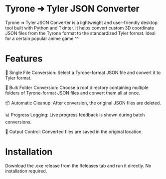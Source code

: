 # Tyrone ➜ Tyler JSON Converter
Tyrone ➜ Tyler JSON Converter is a lightweight and user-friendly desktop tool built with Python and Tkinter. It helps convert custom 3D coordinate JSON files from the Tyrone format to the standardized Tyler format. Ideal for a certain popular anime game ^^

# Features
🔁 Single File Conversion: Select a Tyrone-format JSON file and convert it to Tyler format.

📂 Bulk Folder Conversion: Choose a root directory containing multiple folders of Tyrone-format JSON files and convert them all at once.

📦 Automatic Cleanup: After conversion, the original JSON files are deleted.

📊 Progress Logging: Live progress feedback is shown during batch conversions.

💾 Output Control: Converted files are saved in the original location.


# Installation
Download the .exe release from the Releases tab and run it directly. No installation required.

